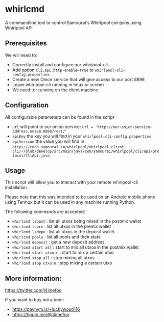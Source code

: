# whirlcmd
A commandline tool to control Samourai's Whirlpool coinjoins using Whirlpool API

## Prerequisites
We will need to:
- Correctly install and configure our whirlpool-cli
- Add option `cli.api.http-enable=true` to `whirlpool-cli-config.properties`
- Create a new Onion service that will give access to our port 8898
- Leave whirlpool-cli running in tmux or screen
- We need tor running on the client machine

## Configuration
All configurable parameters can be found in the script

- `url` will point to our onion service: `url = 'http://our-onion-service-address.onion:8898/rest/'`
- `apiKey` the key you will find in your `whirlpool-cli-config.properties`
- `apiVersion` the value you will find in `https://code.samourai.io/whirlpool/whirlpool-client-cli/-/blob/develop/src/main/java/com/samourai/whirlpool/cli/api/protocol/CliApi.java`

## Usage
This script will allow you to interact with your remote whirlpool-cli installation. 

Please note that this was intended to be used on an Android mobile phone using Termux but it can be used in any machine running Python.

The following commands are accepted:

- `whirlcmd lspost` : list all utxos being mixed in the postmix wallet
- `whirlcmd lspre` : list all utxos in the premix wallet
- `whirlcmd lsdepo` : list all utxos in the deposit wallet
- `whirlcmd pools` : list all pools and their state
- `whirlcmd deposit` : get a new deposit address
- `whirlcmd start all` : start to mix all utxos in the postmix wallet
- `whirlcmd start utxo:n` : start to mix a certain utxo
- `whirlcmd stop all` : stop mixing all utxos
- `whirlcmd stop utxo:n` : stop mixing a certain utxo


## More information:
https://twitter.com/j4imefoo

If you want to buy me a beer:
- https://paynym.is/+luckywood116
- https://tippin.me/@j4imefoo
